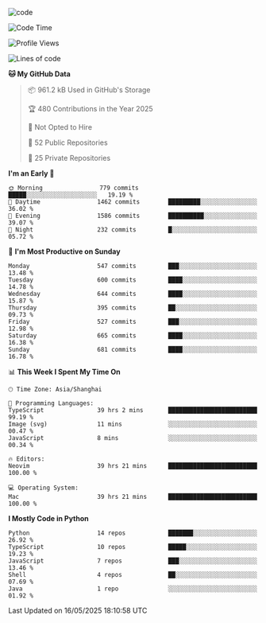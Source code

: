 
<!--
**liuyaanng/liuyaanng** is a ✨ _special_ ✨ repository because its `README.md` (this file) appears on your GitHub profile.

Here are some ideas to get you started:

- 🔭 I’m currently working on ...
- 🌱 I’m currently learning ...
- 👯 I’m looking to collaborate on ...
- 🤔 I’m looking for help with ...
- 💬 Ask me about ...
- 📫 How to reach me: ...
- 😄 Pronouns: ...
- ⚡ Fun fact: ...
-->


![code](https://cdn.jsdelivr.net/gh/liuyaanng/liuyaanng@1.0/code.gif) 

<!--START_SECTION:waka-->
![Code Time](http://img.shields.io/badge/Code%20Time-1%2C462%20hrs%2018%20mins-blue)

![Profile Views](http://img.shields.io/badge/Profile%20Views-0-blue)

![Lines of code](https://img.shields.io/badge/From%20Hello%20World%20I%27ve%20Written-21.1%20million%20lines%20of%20code-blue)

**🐱 My GitHub Data** 

> 📦 961.2 kB Used in GitHub's Storage 
 > 
> 🏆 480 Contributions in the Year 2025
 > 
> 🚫 Not Opted to Hire
 > 
> 📜 52 Public Repositories 
 > 
> 🔑 25 Private Repositories 
 > 
**I'm an Early 🐤** 

```text
🌞 Morning                779 commits         █████░░░░░░░░░░░░░░░░░░░░   19.19 % 
🌆 Daytime                1462 commits        █████████░░░░░░░░░░░░░░░░   36.02 % 
🌃 Evening                1586 commits        ██████████░░░░░░░░░░░░░░░   39.07 % 
🌙 Night                  232 commits         █░░░░░░░░░░░░░░░░░░░░░░░░   05.72 % 
```
📅 **I'm Most Productive on Sunday** 

```text
Monday                   547 commits         ███░░░░░░░░░░░░░░░░░░░░░░   13.48 % 
Tuesday                  600 commits         ████░░░░░░░░░░░░░░░░░░░░░   14.78 % 
Wednesday                644 commits         ████░░░░░░░░░░░░░░░░░░░░░   15.87 % 
Thursday                 395 commits         ██░░░░░░░░░░░░░░░░░░░░░░░   09.73 % 
Friday                   527 commits         ███░░░░░░░░░░░░░░░░░░░░░░   12.98 % 
Saturday                 665 commits         ████░░░░░░░░░░░░░░░░░░░░░   16.38 % 
Sunday                   681 commits         ████░░░░░░░░░░░░░░░░░░░░░   16.78 % 
```


📊 **This Week I Spent My Time On** 

```text
🕑︎ Time Zone: Asia/Shanghai

💬 Programming Languages: 
TypeScript               39 hrs 2 mins       █████████████████████████   99.19 % 
Image (svg)              11 mins             ░░░░░░░░░░░░░░░░░░░░░░░░░   00.47 % 
JavaScript               8 mins              ░░░░░░░░░░░░░░░░░░░░░░░░░   00.34 % 

🔥 Editors: 
Neovim                   39 hrs 21 mins      █████████████████████████   100.00 % 

💻 Operating System: 
Mac                      39 hrs 21 mins      █████████████████████████   100.00 % 
```

**I Mostly Code in Python** 

```text
Python                   14 repos            ███████░░░░░░░░░░░░░░░░░░   26.92 % 
TypeScript               10 repos            █████░░░░░░░░░░░░░░░░░░░░   19.23 % 
JavaScript               7 repos             ███░░░░░░░░░░░░░░░░░░░░░░   13.46 % 
Shell                    4 repos             ██░░░░░░░░░░░░░░░░░░░░░░░   07.69 % 
Java                     1 repo              ░░░░░░░░░░░░░░░░░░░░░░░░░   01.92 % 
```




 Last Updated on 16/05/2025 18:10:58 UTC
<!--END_SECTION:waka-->
